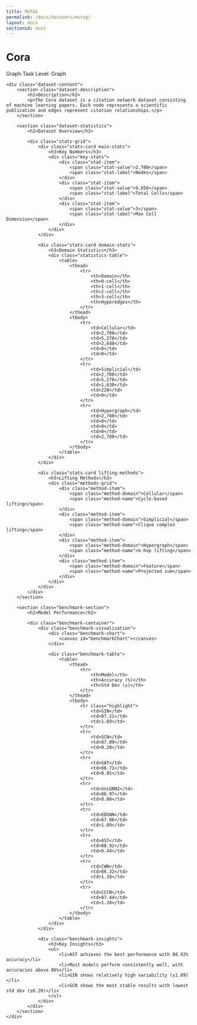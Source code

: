 ```yaml
---
title: MUTAG
permalink: /docs/datasets/mutag/
layout: docs
sectionid: docs
---
```

<div class="dataset-page">
    <div class="dataset-header">
        <h1>Cora</h1>
        <div class="dataset-meta">
            <span class="domain-tag">Graph</span>
            <span class="task-tag">Task Level: Graph</span>
        </div>
    </div>

    <div class="dataset-content">
        <section class="dataset-description">
            <h2>Description</h2>
            <p>The Cora dataset is a citation network dataset consisting of machine learning papers. Each node represents a scientific publication and edges represent citation relationships.</p>
        </section>

        <section class="dataset-statistics">
            <h2>Dataset Overview</h2>
            
            <div class="stats-grid">
                <div class="stats-card main-stats">
                    <h3>Key Numbers</h3>
                    <div class="key-stats">
                        <div class="stat-item">
                            <span class="stat-value">2,708</span>
                            <span class="stat-label">Nodes</span>
                        </div>
                        <div class="stat-item">
                            <span class="stat-value">9,856</span>
                            <span class="stat-label">Total Cells</span>
                        </div>
                        <div class="stat-item">
                            <span class="stat-value">3</span>
                            <span class="stat-label">Max Cell Dimension</span>
                        </div>
                    </div>
                </div>

                <div class="stats-card domain-stats">
                    <h3>Domain Statistics</h3>
                    <div class="statistics-table">
                        <table>
                            <thead>
                                <tr>
                                    <th>Domain</th>
                                    <th>0-cell</th>
                                    <th>1-cell</th>
                                    <th>2-cell</th>
                                    <th>3-cell</th>
                                    <th>Hyperedges</th>
                                </tr>
                            </thead>
                            <tbody>
                                <tr>
                                    <td>Cellular</td>
                                    <td>2,708</td>
                                    <td>5,278</td>
                                    <td>2,648</td>
                                    <td>0</td>
                                    <td>0</td>
                                </tr>
                                <tr>
                                    <td>Simplicial</td>
                                    <td>2,708</td>
                                    <td>5,278</td>
                                    <td>1,630</td>
                                    <td>220</td>
                                    <td>0</td>
                                </tr>
                                <tr>
                                    <td>Hypergraph</td>
                                    <td>2,708</td>
                                    <td>0</td>
                                    <td>0</td>
                                    <td>0</td>
                                    <td>2,708</td>
                                </tr>
                            </tbody>
                        </table>
                    </div>
                </div>

                <div class="stats-card lifting-methods">
                    <h3>Lifting Methods</h3>
                    <div class="methods-grid">
                        <div class="method-item">
                            <span class="method-domain">Cellular</span>
                            <span class="method-name">Cycle-based lifting</span>
                        </div>
                        <div class="method-item">
                            <span class="method-domain">Simplicial</span>
                            <span class="method-name">Clique complex lifting</span>
                        </div>
                        <div class="method-item">
                            <span class="method-domain">Hypergraph</span>
                            <span class="method-name">k-hop lifting</span>
                        </div>
                        <div class="method-item">
                            <span class="method-domain">Feature</span>
                            <span class="method-name">Projected sum</span>
                        </div>
                    </div>
                </div>
            </div>
        </section>

        <section class="benchmark-section">
            <h2>Model Performance</h2>
            
            <div class="benchmark-container">
                <div class="benchmark-visualization">
                    <div class="benchmark-chart">
                        <canvas id="benchmarkChart"></canvas>
                    </div>
                    
                    <div class="benchmark-table">
                        <table>
                            <thead>
                                <tr>
                                    <th>Model</th>
                                    <th>Accuracy (%)</th>
                                    <th>Std Dev (±)</th>
                                </tr>
                            </thead>
                            <tbody>
                                <tr class="highlight">
                                    <td>GIN</td>
                                    <td>87.21</td>
                                    <td>1.89</td>
                                </tr>
                                <tr>
                                    <td>GCN</td>
                                    <td>87.09</td>
                                    <td>0.20</td>
                                </tr>
                                <tr>
                                    <td>GAT</td>
                                    <td>86.71</td>
                                    <td>0.95</td>
                                </tr>
                                <tr>
                                    <td>UniGNN2</td>
                                    <td>86.97</td>
                                    <td>0.88</td>
                                </tr>
                                <tr>
                                    <td>EDGNN</td>
                                    <td>87.06</td>
                                    <td>1.09</td>
                                </tr>
                                <tr>
                                    <td>AST</td>
                                    <td>88.92</td>
                                    <td>0.44</td>
                                </tr>
                                <tr>
                                    <td>CWN</td>
                                    <td>86.32</td>
                                    <td>1.38</td>
                                </tr>
                                <tr>
                                    <td>CCCN</td>
                                    <td>87.44</td>
                                    <td>1.28</td>
                                </tr>
                            </tbody>
                        </table>
                    </div>
                </div>

                <div class="benchmark-insights">
                    <h3>Key Insights</h3>
                    <ul>
                        <li>AST achieves the best performance with 88.92% accuracy</li>
                        <li>Most models perform consistently well, with accuracies above 86%</li>
                        <li>GIN shows relatively high variability (±1.89)</li>
                        <li>GCN shows the most stable results with lowest std dev (±0.20)</li>
                    </ul>
                </div>
            </div>
        </section>
    </div>
</div>

<style>
/* Import Inter font */
@import url('https://fonts.googleapis.com/css2?family=Inter:wght@400;500;600;700;800&display=swap');

/* ... existing styles ... */
</style>

<script src="https://cdn.jsdelivr.net/npm/chart.js"></script>
<script>
document.addEventListener('DOMContentLoaded', function() {
    const ctx = document.getElementById('benchmarkChart').getContext('2d');
    
    const data = {
        labels: ['AST', 'GIN', 'GCN', 'CCCN', 'EDGNN', 'UniGNN2', 'GAT', 'CWN'],
        datasets: [{
            label: 'Accuracy (%)',
            data: [88.92, 87.21, 87.09, 87.44, 87.06, 86.97, 86.71, 86.32],
            backgroundColor: 'rgba(37, 99, 235, 0.5)',
            borderColor: 'rgb(37, 99, 235)',
            borderWidth: 2
        }]
    };

    const config = {
        type: 'bar',
        data: data,
        options: {
            responsive: true,
            plugins: {
                legend: {
                    display: false
                },
                title: {
                    display: true,
                    text: 'Model Performance Comparison',
                    font: {
                        size: 20,
                        weight: '600',
                        family: "'Inter', sans-serif"
                    },
                    padding: 20
                }
            },
            scales: {
                y: {
                    beginAtZero: false,
                    min: 85,
                    max: 90,
                    title: {
                        display: true,
                        text: 'Accuracy (%)',
                        font: {
                            size: 16,
                            weight: '600',
                            family: "'Inter', sans-serif"
                        }
                    },
                    ticks: {
                        font: {
                            size: 14,
                            family: "'Inter', sans-serif"
                        }
                    }
                },
                x: {
                    ticks: {
                        font: {
                            size: 14,
                            family: "'Inter', sans-serif"
                        }
                    }
                }
            }
        }
    };

    new Chart(ctx, config);
});
</script> 